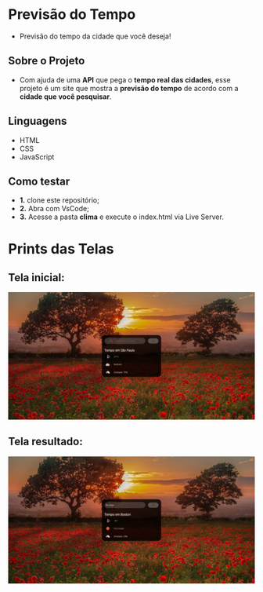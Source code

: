 # Previsão do Tempo
- Previsão do tempo da cidade que você deseja!
  
## Sobre o Projeto

- Com ajuda de uma **API** que pega o **tempo real das cidades**, esse projeto é um site que mostra a **previsão do tempo** de acordo com a **cidade que você pesquisar**.

## Linguagens

- HTML
- CSS
- JavaScript

## Como testar

- **1.** clone este repositório;
- **2.** Abra com VsCode;
- **3.** Acesse a pasta **clima** e execute o index.html via Live Server.

# Prints das Telas

## Tela inicial:

![Tela01](./Telas/tela1.jpeg)

## Tela resultado:

![Tela01](./Telas/tela2.jpeg)
